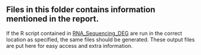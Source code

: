 ## Files in this folder contains information mentioned in the report. 
If the R script contained in [RNA_Sequencing_DEG](https://github.com/XiaoyueLenax/RNA_Sequencing_DEG) are run in the correct location as specified, the same files should be generated.
These output files are put here for easy access and extra information.
